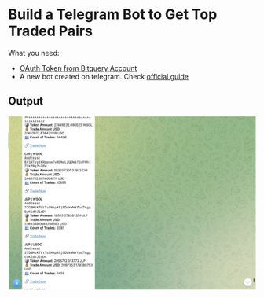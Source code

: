 # Build a Telegram Bot to Get Top Traded Pairs

What you need:

- [OAuth Token from Bitquery Account](https://docs.bitquery.io/docs/authorisation/how-to-generate/)
- A new bot created on telegram. Check [official guide](https://core.telegram.org/bots/tutorial)


## Output

![img](output.png)
